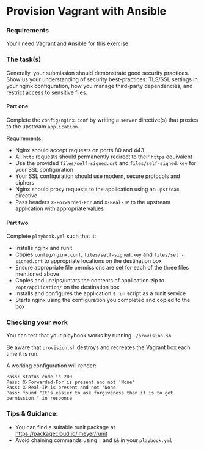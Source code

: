 # Provision Vagrant with Ansible

### Requirements

You'll need [Vagrant](https://www.vagrantup.com/) and [Ansible](https://docs.ansible.com/ansible/intro_installation.html) for this exercise.

### The task(s)

Generally, your submission should demonstrate good security practices. Show us your understanding of security best-practices: TLS/SSL settings in your nginx configuration, how you manage third-party dependencies, and restrict access to sensitive files.

#### Part one

Complete the `config/nginx.conf` by writing a `server` directive(s) that proxies to the upstream `application`.

Requirements:

- Nginx should accept requests on ports 80 and 443
- All `http` requests should permanently redirect to their `https` equivalent
- Use the provided `files/self-signed.crt` and `files/self-signed.key` for your SSL configuration
- Your SSL configuration should use modern, secure protocols and ciphers
- Nginx should proxy requests to the application using an `upstream` directive
- Pass headers `X-Forwarded-For` and `X-Real-IP` to the upstream application with appropriate values

#### Part two

Complete `playbook.yml` such that it:

- Installs nginx and runit
- Copies `config/nginx.conf`, `files/self-signed.key` and `files/self-signed.crt` to appropriate locations on the destination box
- Ensure appropriate file permissions are set for each of the three files mentioned above
- Copies and unzips/untars the contents of application.zip to `/opt/application/` on the destination box
- Installs and configures the application's `run` script as a runit service
- Starts nginx using the configuration you completed and copied to the box

### Checking your work

You can test that your playbook works by running `./provision.sh`.

Be aware that `provision.sh` destroys and recreates the Vagrant box each time it is run.

A working configuration will render:

```
Pass: status code is 200
Pass: X-Forwarded-For is present and not 'None'
Pass: X-Real-IP is present and not 'None'
Pass: found "It's easier to ask forgiveness than it is to get permission." in response
```

### Tips & Guidance:

- You can find a suitable runit package at https://packagecloud.io/imeyer/runit
- Avoid chaining commands using `|` and `&&` in your `playbook.yml`
